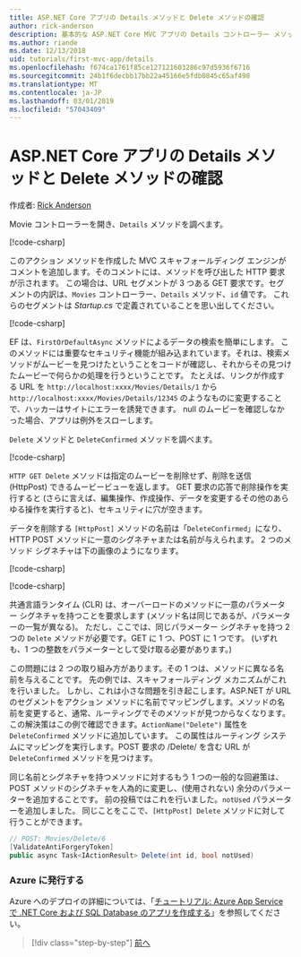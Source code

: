 ```yaml
---
title: ASP.NET Core アプリの Details メソッドと Delete メソッドの確認
author: rick-anderson
description: 基本的な ASP.NET Core MVC アプリの Details コントローラー メソッドとビューについて説明します。
ms.author: riande
ms.date: 12/13/2018
uid: tutorials/first-mvc-app/details
ms.openlocfilehash: f674ca1761f85ce127121603286c97d5936f6716
ms.sourcegitcommit: 24b1f6decbb17bb22a45166e5fdb0845c65af498
ms.translationtype: MT
ms.contentlocale: ja-JP
ms.lasthandoff: 03/01/2019
ms.locfileid: "57043409"
---
```

# <a name="examine-the-details-and-delete-methods-of-an-aspnet-core-app"></a>ASP.NET Core アプリの Details メソッドと Delete メソッドの確認

作成者: [Rick Anderson](https://twitter.com/RickAndMSFT)

Movie コントローラーを開き、`Details` メソッドを調べます。

[!code-csharp[](start-mvc/sample/MvcMovie22/Controllers/MoviesController.cs?name=snippet_details)]

このアクション メソッドを作成した MVC スキャフォールディング エンジンがコメントを追加します。そのコメントには、メソッドを呼び出した HTTP 要求が示されます。 この場合は、URL セグメントが 3 つある GET 要求です。セグメントの内訳は、`Movies` コントローラー、`Details` メソッド、`id` 値です。 これらのセグメントは *Startup.cs* で定義されていることを思い出してください。

[!code-csharp[](start-mvc/sample/MvcMovie/Startup.cs?highlight=5&name=snippet_1)]

EF は、`FirstOrDefaultAsync` メソッドによるデータの検索を簡単にします。 このメソッドには重要なセキュリティ機能が組み込まれています。それは、検索メソッドがムービーを見つけたということをコードが確認し、それからその見つけたムービーで何らかの処理を行うということです。 たとえば、リンクが作成する URL を `http://localhost:xxxx/Movies/Details/1` から `http://localhost:xxxx/Movies/Details/12345` のようなものに変更することで、ハッカーはサイトにエラーを誘発できます。 null のムービーを確認しなかった場合、アプリは例外をスローします。

`Delete` メソッドと `DeleteConfirmed` メソッドを調べます。

[!code-csharp[](start-mvc/sample/MvcMovie22/Controllers/MoviesController.cs?name=snippet_delete)]

`HTTP GET Delete` メソッドは指定のムービーを削除せず、削除を送信 (HttpPost) できるムービービューを返します。 GET 要求の応答で削除操作を実行すると (さらに言えば、編集操作、作成操作、データを変更するその他のあらゆる操作を実行すると)、セキュリティに穴が空きます。

データを削除する `[HttpPost]` メソッドの名前は「`DeleteConfirmed`」になり、HTTP POST メソッドに一意のシグネチャまたは名前が与えられます。 2 つのメソッド シグネチャは下の画像のようになります。

[!code-csharp[](start-mvc/sample/MvcMovie/Controllers/MoviesController.cs?name=snippet_delete2)]

[!code-csharp[](start-mvc/sample/MvcMovie/Controllers/MoviesController.cs?name=snippet_delete3)]

共通言語ランタイム (CLR) は、オーバーロードのメソッドに一意のパラメーター シグネチャを持つことを要求します (メソッド名は同じであるが、パラメーターの一覧が異なる)。 ただし、ここでは、同じパラメーター シグネチャを持つ 2 つの `Delete` メソッドが必要です。GET に 1 つ、POST に 1 つです。 (いずれも、1 つの整数をパラメーターとして受け取る必要があります。)

この問題には 2 つの取り組み方があります。その 1 つは、メソッドに異なる名前を与えることです。 先の例では、スキャフォールディング メカニズムがこれを行いました。 しかし、これは小さな問題を引き起こします。ASP.NET が URL のセグメントをアクション メソッドに名前でマッピングします。メソッドの名前を変更すると、通常、ルーティングでそのメソッドが見つからなくなります。 この解決策はこの例で確認できます。`ActionName("Delete")` 属性を `DeleteConfirmed` メソッドに追加しています。 この属性はルーティング システムにマッピングを実行します。POST 要求の /Delete/ を含む URL が `DeleteConfirmed` メソッドを見つけます。

同じ名前とシグネチャを持つメソッドに対するもう 1 つの一般的な回避策は、POST メソッドのシグネチャを人為的に変更し、(使用されない) 余分のパラメーターを追加することです。 前の投稿ではこれを行いました。`notUsed` パラメーターを追加しました。 同じことをここで、`[HttpPost] Delete` メソッドに対して行うことができます。

```csharp
// POST: Movies/Delete/6
[ValidateAntiForgeryToken]
public async Task<IActionResult> Delete(int id, bool notUsed)
```

### <a name="publish-to-azure"></a>Azure に発行する

Azure へのデプロイの詳細については、「[チュートリアル: Azure App Service で .NET Core および SQL Database のアプリを作成する](/azure/app-service/app-service-web-tutorial-dotnetcore-sqldb)」を参照してください。

> [!div class="step-by-step"]
> [前へ](validation.md)
